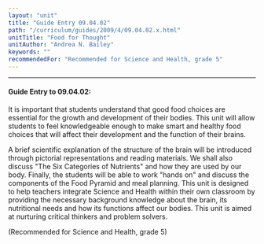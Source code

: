 ```yaml
---
layout: "unit"
title: "Guide Entry 09.04.02"
path: "/curriculum/guides/2009/4/09.04.02.x.html"
unitTitle: "Food for Thought"
unitAuthor: "Andrea N. Bailey"
keywords: ""
recommendedFor: "Recommended for Science and Health, grade 5"
---
```

<body>
<hr/>
<h4>
Guide Entry to 09.04.02:
</h4>
It is important that students understand that good food choices are essential for the growth and development of their bodies. This unit will allow students to feel knowledgeable enough to make smart and healthy food choices that will affect their development and the function of their brains.
<p>
A brief scientific explanation of   the structure of the brain will be introduced through pictorial representations and reading materials. We shall also discuss "The Six Categories of Nutrients" and how they are used by our body.  Finally, the students will be able to work "hands on" and discuss the components of the Food Pyramid and meal planning. This unit is designed to help teachers integrate Science and Health within their own classroom by providing the necessary background knowledge about the brain, its nutritional needs and how its functions affect our bodies.  This unit is aimed at nurturing critical thinkers and problem solvers.
</p>
<p>
(Recommended for Science and Health, grade 5)
</p>
</body>